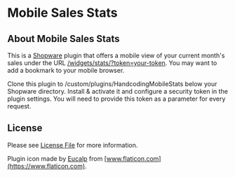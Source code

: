 # Mobile Sales Stats

## About Mobile Sales Stats
This is a [Shopware](https://www.shopware.com) plugin that offers a mobile view of your current month's sales under
the URL [/widgets/stats/?token=your-token](/widgets/stats/?token=your-token). You may want to add a bookmark to your 
mobile browser.

Clone this plugin to /custom/plugins/HandcodingMobileStats below your Shopware directory. Install & activate it and 
configure a security token in the plugin settings. You will need to provide this token as a parameter for every request.

 
## License

Please see [License File](LICENSE) for more information.

Plugin icon made by [Eucalp](https://www.flaticon.com/authors/eucalyp) from [www.flaticon.com](https://www.flaticon.com). 
